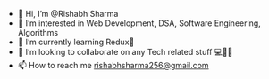 - 👋 Hi, I’m @Rishabh Sharma
- 👀 I’m interested in Web Development, DSA, Software Engineering, Algorithms
- 🌱 I’m currently learning Redux👨‍
- 💞️ I’m looking to collaborate on any Tech related stuff 💻👨‍💻
- 📫 How to reach me rishabhsharma256@gmail.com

<!---
pjyn/pjyn is a ✨ special ✨ repository because its `README.md` (this file) appears on your GitHub profile.
You can click the Preview link to take a look at your changes.
--->
